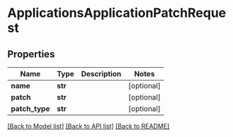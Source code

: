 # ApplicationsApplicationPatchRequest

## Properties
Name | Type | Description | Notes
------------ | ------------- | ------------- | -------------
**name** | **str** |  | [optional] 
**patch** | **str** |  | [optional] 
**patch_type** | **str** |  | [optional] 

[[Back to Model list]](../README.md#documentation-for-models) [[Back to API list]](../README.md#documentation-for-api-endpoints) [[Back to README]](../README.md)

